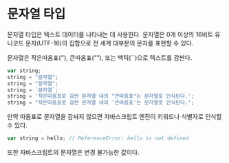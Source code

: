 # 문자열 타입

문자열 타입은 텍스트 데이터를 나타내는 데 사용한다. 문자열은 0개 이상의 16비트 유니코드 문자(UTF-16)의 집합으로 전 세계 대부분의 문자를 표현할 수 있다.

문자열은 작은따옴표(’’), 큰따옴표(””), 또는 백틱(``)으로 텍스트를 감싼다.

```jsx
var string;
string = "문자열";
string = "문자열";
string = `문자열`;
string = '작은따옴표로 감싼 문자열 내의 "큰따옴표"는 문자열로 인식된다.';
string = "작은따옴표로 감싼 문자열 내의 '큰따옴표'는 문자열로 인식된다.";
```

만약 따옴표로 문자열을 감싸지 않으면 자바스크립트 엔진이 키워드나 식별자로 인식할 수 있다.

```jsx
var string = hello; // ReferenceError: hello is not defined
```

또한 자바스크립트의 문자열은 변경 불가능한 값이다.
